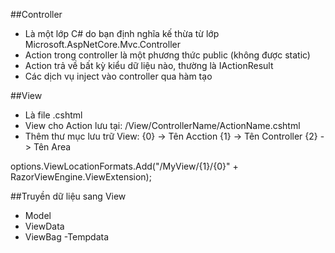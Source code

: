 ##Controller

- Là một lớp C# do bạn định nghĩa kế thừa từ lớp Microsoft.AspNetCore.Mvc.Controller
- Action trong controller là một phương thức public (không được static)
- Action trả về bất kỳ kiểu dữ liệu nào, thường là IActionResult
- Các dịch vụ inject vào controller qua hàm tạo

##View

- Là file .cshtml
- View cho Action lưu tại: /View/ControllerName/ActionName.cshtml
- Thêm thư mục lưu trữ View:
  {0} -> Tên Acction
  {1} -> Tên Controller
  {2} -> Tên Area

options.ViewLocationFormats.Add("/MyView/{1}/{0}" + RazorViewEngine.ViewExtension);

##Truyền dữ liệu sang View

- Model
- ViewData
- ViewBag
  -Tempdata
